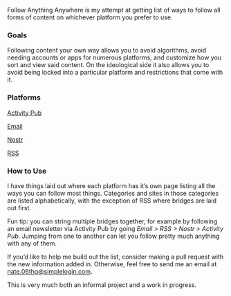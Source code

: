 Follow Anything Anywhere is my attempt at getting list of ways to follow all forms of content on whichever platform you prefer to use.

### Goals
Following content your own way allows you to avoid algorithms, avoid needing accounts or apps for numerous platforms, and customize how you sort and view said content. On the ideological side it also allows you to avoid being locked into a particular platform and restrictions that come with it.

### Platforms

[Activity Pub](https://0n4t3.github.io/FollowAnythingAnywhere/activitypub)

[Email](https://0n4t3.github.io/FollowAnythingAnywhere/email)

[Nostr](https://0n4t3.github.io/FollowAnythingAnywhere/nostr)

[RSS](https://0n4t3.github.io/FollowAnythingAnywhere/rss)


### How to Use
I have things laid out where each platform has it’s own page listing all the ways you can follow most things. Categories and sites in those categories are listed alphabetically, with the exception of RSS where bridges are laid out first.

Fun tip: you can string multiple bridges together, for example by following an email newsletter via Activity Pub by going *Email > RSS > Nostr > Activity Pub*. Jumping from one to another can let you follow pretty much anything with any of them.

If you’d like to help me build out the list, consider making a pull request with the new information added in. Otherwise, feel free to send me an email at nate.06thq@simplelogin.com.

This is very much both an informal project and a work in progress.
